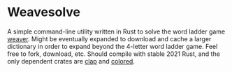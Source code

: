 # Weavesolve

A simple command-line utility written in Rust to solve the word ladder game [weaver](https://wordwormdormdork.com). Might be eventually expanded to download and cache a larger dictionary in order to expand beyond the 4-letter word ladder game. Feel free to fork, download, etc. Should compile with stable 2021 Rust, and the only dependent crates are [clap](https://crates.io/crates/clap) and [colored](https://crates.io/crates/colored).